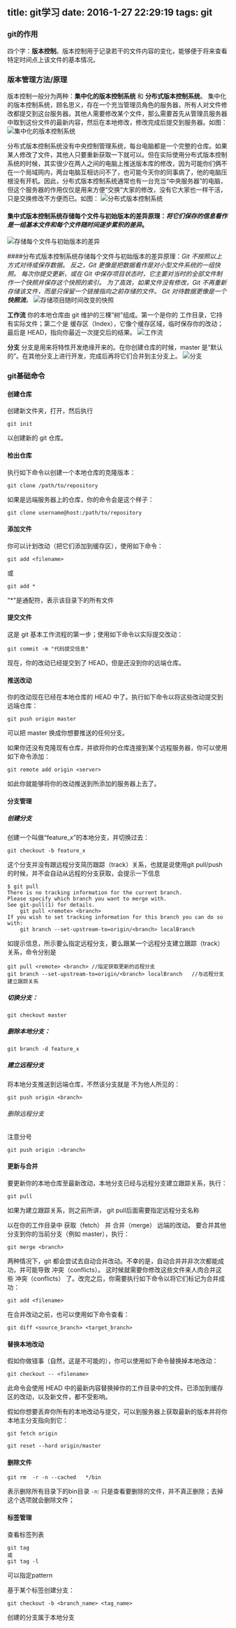 title: git学习
date: 2016-1-27 22:29:19
tags: git
---

### git的作用
四个字：**版本控制**。版本控制用于记录若干的文件内容的变化，能够便于将来查看特定时间点上该文件的基本情况。
<!--more-->


### 版本管理方法/原理
版本控制一般分为两种：**集中化的版本控制系统** 和 **分布式版本控制系统**。
集中化的版本控制系统，顾名思义，存在一个充当管理员角色的服务器，所有人对文件修改都提交到这台服务器。其他人需要修改某个文件，那么需要首先从管理员服务器中取到这份文件的最新内容，然后在本地修改，修改完成后提交到服务器。如图：
![集中化的版本控制系统](http://7xlxb6.com1.z0.glb.clouddn.com/jicheng.jpg)

分布式版本控制系统没有中央控制管理系统，每台电脑都是一个完整的仓库。如果某人修改了文件，其他人只要重新获取一下就可以。但在实际使用分布式版本控制系统的时候，其实很少在两人之间的电脑上推送版本库的修改，因为可能你们俩不在一个局域网内，两台电脑互相访问不了，也可能今天你的同事病了，他的电脑压根没有开机。因此，分布式版本控制系统通常也有一台充当“中央服务器”的电脑，但这个服务器的作用仅仅是用来方便“交换”大家的修改，没有它大家也一样干活，只是交换修改不方便而已。如图：
![分布式版本控制系统](http://7xlxb6.com1.z0.glb.clouddn.com/distributed.png)

#### 集中式版本控制系统存储每个文件与初始版本的差异原理：*将它们保存的信息看作是一组基本文件和每个文件随时间逐步累积的差异*。
![存储每个文件与初始版本的差异](http://7xlxb6.com1.z0.glb.clouddn.com/deltas.png)


####分布式版本控制系统存储每个文件与初始版本的差异原理：*Git 不按照以上方式对待或保存数据。 反之，Git 更像是把数据看作是对小型文件系统的一组快照。 每次你提交更新，或在 Git 中保存项目状态时，它主要对当时的全部文件制作一个快照并保存这个快照的索引。 为了高效，如果文件没有修改，Git 不再重新存储该文件，而是只保留一个链接指向之前存储的文件。 Git 对待数据更像是一个 **快照流**。*
![存储项目随时间改变的快照](http://7xlxb6.com1.z0.glb.clouddn.com/snapshots.png)

**工作流**
你的本地仓库由 git 维护的三棵“树”组成。第一个是你的 工作目录，它持有实际文件；第二个是 缓存区（Index），它像个缓存区域，临时保存你的改动；最后是 HEAD，指向你最近一次提交后的结果。
![工作流](http://7xlxb6.com1.z0.glb.clouddn.com/trees.png)

**分支**
分支是用来将特性开发绝缘开来的。在你创建仓库的时候，master 是“默认的”。在其他分支上进行开发，完成后再将它们合并到主分支上。
![分支](http://7xlxb6.com1.z0.glb.clouddn.com/branches.png)

### git基础命令
#### 创建仓库
创建新文件夹，打开，然后执行 
```git 
git init
```
以创建新的 git 仓库。

#### 检出仓库
执行如下命令以创建一个本地仓库的克隆版本：
```git 
git clone /path/to/repository 
```
如果是远端服务器上的仓库，你的命令会是这个样子：
```git 
git clone username@host:/path/to/repository
```

#### 添加文件
你可以计划改动（把它们添加到缓存区），使用如下命令：
```git 
git add <filename>
```
或
```git 
git add *
```
"*"是通配符，表示该目录下的所有文件

#### 提交文件
这是 git 基本工作流程的第一步；使用如下命令以实际提交改动：
```git 
git commit -m "代码提交信息"
```
现在，你的改动已经提交到了 HEAD，但是还没到你的远端仓库。

#### 推送改动
你的改动现在已经在本地仓库的 HEAD 中了。执行如下命令以将这些改动提交到远端仓库：
```git 
git push origin master
```
可以把 master 换成你想要推送的任何分支。 

如果你还没有克隆现有仓库，并欲将你的仓库连接到某个远程服务器，你可以使用如下命令添加：
```git 
git remote add origin <server>
```
如此你就能够将你的改动推送到所添加的服务器上去了。

#### 分支管理
##### 创建分支
创建一个叫做“feature_x”的本地分支，并切换过去：
```git 
git checkout -b feature_x
```
这个分支并没有跟远程分支简历跟踪（track）关系，也就是说使用git pull/push的时候，并不会自动从远程的分支获取，会提示一下信息

```git
$ git pull
There is no tracking information for the current branch.
Please specify which branch you want to merge with.
See git-pull(1) for details.
    git pull <remote> <branch>
If you wish to set tracking information for this branch you can do so with:
    git branch --set-upstream-to=origin/<branch> localBranch
``` 


如提示信息，所示要么指定远程分支<remote>，要么跟某一个远程分支建立跟踪（track）关系，命令分别是

```git 
git pull <remote> <branch> //指定获取更新的远程分支
git branch --set-upstream-to=origin/<branch> localBranch   //与远程分支建立跟踪关系
```

##### 切换分支：
```git 
git checkout master
```
##### 删除本地分支：
```git 
git branch -d feature_x
```

##### 建立远程分支
将本地分支推送到远端仓库，不然该分支就是 不为他人所见的：
```git 
git push origin <branch>
```
###### 删除远程分支
注意分号
```git 
git push origin :<branch>
```


#### 更新与合并
要更新你的本地仓库至最新改动，本地分支已经与远程分支建立跟踪关系，执行：
```git 
git pull
```
如果为建立跟踪关系，则之前所讲， git pull后面需要指定远程分支名称

以在你的工作目录中 获取（fetch） 并 合并（merge） 远端的改动。
要合并其他分支到你的当前分支（例如 master），执行：
```git 
git merge <branch>
```
两种情况下，git 都会尝试去自动合并改动。不幸的是，自动合并并非次次都能成功，并可能导致 冲突（conflicts）。 这时候就需要你修改这些文件来人肉合并这些 冲突（conflicts） 了。改完之后，你需要执行如下命令以将它们标记为合并成功：

```git 
git add <filename>
```
在合并改动之前，也可以使用如下命令查看：
```git 
git diff <source_branch> <target_branch>
```

#### 替换本地改动
假如你做错事（自然，这是不可能的），你可以使用如下命令替换掉本地改动：
```git 
git checkout -- <filename>
```
此命令会使用 HEAD 中的最新内容替换掉你的工作目录中的文件。已添加到缓存区的改动，以及新文件，都不受影响。

假如你想要丢弃你所有的本地改动与提交，可以到服务器上获取最新的版本并将你本地主分支指向到它：
```git 
git fetch origin
```
```git
git reset --hard origin/master
```

#### 删除文件
```git 
git rm  -r -n --cached   */bin
```
表示删除所有目录下的bin目录
`-n`: 只是查看要删除的文件，并不真正删除；去掉这个选项就会删除文件；


#### 标签管理
查看标签列表
```git
git tag 
或 
git tag -l
```
可以指定pattern

基于某个标签创建分支：
```git 
git checkout -b <branch_name> <tag_name>
```
创建的分支属于本地分支
